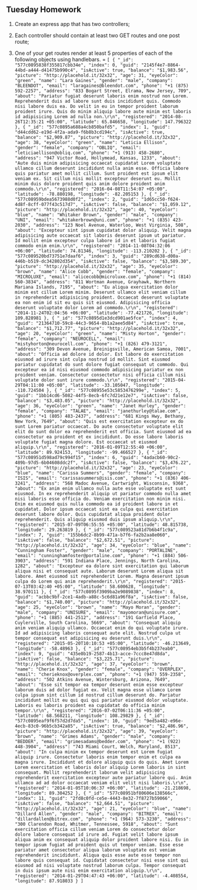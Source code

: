 ## Tuesday Homework

1.  Create an express app that has two controllers;

2.  Each controller should contain at least two GET routes and one post route;

3.  One of your get routes render at least 5 properties of each of the following objects using handlebars. 
=
`[
  {
    "_id": "577c0895838f355817cbb34e",
    "index": 0,
    "guid": "2145f4e7-8864-44bd-a444-d41475b990c4",
    "isActive": true,
    "balance": "$1,983.56",
    "picture": "http://placehold.it/32x32",
    "age": 31,
    "eyeColor": "green",
    "name": "Lara Gaines",
    "gender": "male",
    "company": "BLEENDOT",
    "email": "laragaines@bleendot.com",
    "phone": "+1 (875) 592-2257",
    "address": "833 Bogart Street, Elrama, New Jersey, 709",
    "about": "Pariatur fugiat deserunt laboris enim nostrud non Lorem. Reprehenderit duis ad labore sunt duis incididunt quis. Commodo nisi labore duis ea. Do velit in eu in tempor proident laborum proident irure. Quis do minim aliquip labore aute minim est laboris id adipisicing Lorem ad nulla non.\r\n",
    "registered": "2014-08-26T12:35:21 +05:00",
    "latitude": 65.846658,
    "longitude": 147.796322
  },
  {
    "_id": "577c0895a688a4cb850bafd5",
    "index": 1,
    "guid": "d44cdd62-e19d-4f2a-ada9-f6b8b3cd194c",
    "isActive": true,
    "balance": "$2,909.87",
    "picture": "http://placehold.it/32x32",
    "age": 38,
    "eyeColor": "green",
    "name": "Leticia Ellison",
    "gender": "female",
    "company": "OBLIQ",
    "email": "leticiaellison@obliq.com",
    "phone": "+1 (913) 458-2680",
    "address": "947 Victor Road, Hollymead, Kansas, 1233",
    "about": "Aute duis minim adipisicing occaecat cupidatat Lorem voluptate ullamco cillum deserunt incididunt nulla anim esse. Officia labore quis pariatur amet mollit cillum. Sunt proident est ipsum elit veniam ex. Sit cillum nisi mollit excepteur deserunt eu. Mollit minim duis dolore proident quis anim dolore proident anim commodo.\r\n",
    "registered": "2016-04-08T11:54:07 +05:00",
    "latitude": -78.880198,
    "longitude": -82.205153
  },
  {
    "_id": "577c08959bdea5673988d0f2",
    "index": 2,
    "guid": "1d65cc50-f624-4d8f-8cff-077f43c517d7",
    "isActive": false,
    "balance": "$1,059.12",
    "picture": "http://placehold.it/32x32",
    "age": 40,
    "eyeColor": "blue",
    "name": "Whitaker Brown",
    "gender": "male",
    "company": "UNI",
    "email": "whitakerbrown@uni.com",
    "phone": "+1 (835) 423-2030",
    "address": "123 Noel Avenue, Waterloo, West Virginia, 508",
    "about": "Excepteur sint ipsum cupidatat dolor aliquip. Velit magna adipisicing aute occaecat sit laboris deserunt ipsum ut pariatur. Id mollit enim excepteur culpa labore id in et laboris fugiat commodo enim enim.\r\n",
    "registered": "2014-11-08T04:32:06 +06:00",
    "latitude": 74.81346,
    "longitude": -113.210202
  },
  {
    "_id": "577c089520bd73751e7daaf6",
    "index": 3,
    "guid": "289cd638-d00a-446b-b519-dc342802d354",
    "isActive": false,
    "balance": "$3,589.30",
    "picture": "http://placehold.it/32x32",
    "age": 35,
    "eyeColor": "brown",
    "name": "Alice Cobb",
    "gender": "female",
    "company": "MICROLUXE",
    "email": "alicecobb@microluxe.com",
    "phone": "+1 (814) 560-3834",
    "address": "811 Wortman Avenue, Grayhawk, Northern Mariana Islands, 7195",
    "about": "Eu aliqua exercitation dolor minim est cillum Lorem minim. Deserunt ullamco elit veniam cillum in reprehenderit adipisicing proident. Occaecat deserunt voluptate ea non enim id sit eu quis sit eiusmod. Adipisicing officia deserunt voluptate dolor Lorem ad commodo.\r\n",
    "registered": "2014-11-24T02:04:56 +06:00",
    "latitude": -77.421726,
    "longitude": 109.828981
  },
  {
    "_id": "577c0895d1e3dcd901ae5fce",
    "index": 4,
    "guid": "21364710-59c8-44c3-9654-8b1a2aee5d84",
    "isActive": true,
    "balance": "$1,712.77",
    "picture": "http://placehold.it/32x32",
    "age": 20,
    "eyeColor": "green",
    "name": "Misty Horton",
    "gender": "female",
    "company": "NEUROCELL",
    "email": "mistyhorton@neurocell.com",
    "phone": "+1 (826) 479-3121",
    "address": "309 Devon Avenue, Breinigsville, American Samoa, 7001",
    "about": "Officia ad dolore id dolor. Est labore do exercitation eiusmod ad irure sint culpa nostrud id mollit. Sint eiusmod pariatur cupidatat do sunt dolore fugiat consequat ut commodo. Qui excepteur ea id nisi eiusmod commodo adipisicing pariatur ex non proident veniam. Consectetur consectetur nisi officia cillum nisi voluptate dolor sunt irure commodo.\r\n",
    "registered": "2015-04-29T04:11:00 +05:00",
    "latitude": -33.105047,
    "longitude": -110.724504
  },
  {
    "_id": "577c08955e53c5853476299e",
    "index": 5,
    "guid": "1bb14cd6-5082-44f5-8ecb-6fc7d21e12e7",
    "isActive": false,
    "balance": "$3,483.05",
    "picture": "http://placehold.it/32x32",
    "age": 36,
    "eyeColor": "green",
    "name": "Janet Hurley",
    "gender": "female",
    "company": "TALAE",
    "email": "janethurley@talae.com",
    "phone": "+1 (805) 483-2437",
    "address": "681 Kings Hwy, Bethany, New York, 7649",
    "about": "Quis est exercitation excepteur ex do sunt Lorem pariatur occaecat. Do aute consectetur voluptate elit elit do sunt dolor ea reprehenderit est officia. Sunt eiusmod ad ea consectetur ea proident et ex incididunt. Do esse labore laboris voluptate fugiat magna dolore. Est occaecat ut eiusmod aliquip.\r\n",
    "registered": "2016-01-09T12:55:40 +06:00",
    "latitude": 89.924153,
    "longitude": -99.466527
  },
  {
    "_id": "577c08951d598ad79c994f15",
    "index": 6,
    "guid": "4adacb60-90c2-489b-97d5-6b04608ddc2f",
    "isActive": false,
    "balance": "$3,476.22",
    "picture": "http://placehold.it/32x32",
    "age": 23,
    "eyeColor": "blue",
    "name": "Carissa Summers",
    "gender": "female",
    "company": "ISIS",
    "email": "carissasummers@isis.com",
    "phone": "+1 (836) 406-3241",
    "address": "568 Madoc Avenue, Cartwright, Wisconsin, 9368",
    "about": "Ex anim enim ullamco nulla aute esse voluptate est sunt eiusmod. In ex reprehenderit aliquip ut pariatur commodo nulla amet nisi laboris esse officia do. Veniam exercitation non minim nisi. Enim ex eiusmod quis nulla commodo ea id proident labore in et cupidatat. Dolor ipsum occaecat sint ea culpa qui exercitation deserunt labore dolor. Quis cupidatat aliqua proident dolor reprehenderit. Quis aliquip eiusmod duis ipsum aliquip.\r\n",
    "registered": "2015-07-09T06:55:55 +05:00",
    "latitude": 48.815738,
    "longitude": 29.263819
  },
  {
    "_id": "577c089523a81d7b6b4f1c9a",
    "index": 7,
    "guid": "155b6dc2-8b99-471a-b7f6-fa2b2aa8e060",
    "isActive": false,
    "balance": "$2,672.51",
    "picture": "http://placehold.it/32x32",
    "age": 34,
    "eyeColor": "blue",
    "name": "Cunningham Foster",
    "gender": "male",
    "company": "PORTALINE",
    "email": "cunninghamfoster@portaline.com",
    "phone": "+1 (884) 506-3903",
    "address": "591 Indiana Place, Jennings, North Carolina, 1282",
    "about": "Excepteur ea dolore sint exercitation qui laborum aliqua nisi et consequat aute. Laborum deserunt Lorem aliqua sit labore. Amet eiusmod sit reprehenderit Lorem. Magna deserunt ipsum culpa do Lorem qui anim reprehenderit.\r\n",
    "registered": "2015-07-13T03:42:40 +05:00",
    "latitude": 58.600628,
    "longitude": 38.970111
  },
  {
    "_id": "577c0895f3909ba2e9089838",
    "index": 8,
    "guid": "acbbc9bf-2ce1-4adb-a88c-5c6d81a96f8a",
    "isActive": false,
    "balance": "$1,740.00",
    "picture": "http://placehold.it/32x32",
    "age": 25,
    "eyeColor": "brown",
    "name": "Mayo Moran",
    "gender": "male",
    "company": "UNISURE",
    "email": "mayomoran@unisure.com",
    "phone": "+1 (885) 441-2512",
    "address": "191 Garfield Place, Cuylerville, South Carolina, 5669",
    "about": "Consequat aliquip anim veniam aliquip ullamco. Occaecat enim do qui voluptate irure. Id ad adipisicing laboris consequat aute elit. Nostrud culpa ut tempor consequat est adipisicing eu deserunt duis.\r\n",
    "registered": "2015-05-20T10:10:53 +05:00",
    "latitude": -46.213649,
    "longitude": -58.48963
  },
  {
    "_id": "577c08954eb3b5f4b237eab0",
    "index": 9,
    "guid": "435e0b19-2587-4b13-acce-7ccc8e47d8da",
    "isActive": false,
    "balance": "$3,225.71",
    "picture": "http://placehold.it/32x32",
    "age": 37,
    "eyeColor": "brown",
    "name": "Cherie Knox",
    "gender": "female",
    "company": "OVERPLEX",
    "email": "cherieknox@overplex.com",
    "phone": "+1 (947) 559-2358",
    "address": "502 Atkins Avenue, Wintersburg, Arizona, 7649",
    "about": "Esse sit tempor ea tempor deserunt enim esse excepteur laborum duis ad dolor fugiat ex. Velit magna esse ullamco Lorem culpa ipsum sint cillum id nostrud cillum deserunt do. Pariatur incididunt mollit eu qui qui qui pariatur eiusmod dolor voluptate. Laboris eu laboris proident ea cupidatat do officia minim tempor.\r\n",
    "registered": "2016-07-02T06:11:36 +05:00",
    "latitude": 68.568211,
    "longitude": 108.29829
  },
  {
    "_id": "577c0895eaf9f6f57d2d7da5",
    "index": 10,
    "guid": "9ed5a482-e96e-4ecb-83c0-96b5cb342a85",
    "isActive": true,
    "balance": "$2,486.96",
    "picture": "http://placehold.it/32x32",
    "age": 39,
    "eyeColor": "brown",
    "name": "Grimes Adams",
    "gender": "male",
    "company": "BEDDER",
    "email": "grimesadams@bedder.com",
    "phone": "+1 (922) 448-3904",
    "address": "743 Miami Court, Welch, Maryland, 8513",
    "about": "In culpa minim ex tempor deserunt est Lorem fugiat aliquip irure. Consectetur laboris enim tempor enim et culpa ea magna irure. Incididunt et dolore aliquip quis do quis. Amet Lorem Lorem exercitation et laboris dolor aliquip Lorem laboris in sint consequat. Mollit reprehenderit laborum velit adipisicing reprehenderit exercitation excepteur aute pariatur labore qui. Anim ullamco ad ad dolor occaecat veniam elit velit nisi laboris.\r\n",
    "registered": "2014-01-05T10:06:37 +06:00",
    "latitude": -21.218698,
    "longitude": 89.304252
  },
  {
    "_id": "577c08951bf80606e138566c",
    "index": 11,
    "guid": "2fd8c0fd-ce5e-4443-8e32-7f8727b59066",
    "isActive": false,
    "balance": "$2,664.51",
    "picture": "http://placehold.it/32x32",
    "age": 21,
    "eyeColor": "blue",
    "name": "Dillard Allen",
    "gender": "male",
    "company": "BITREX",
    "email": "dillardallen@bitrex.com",
    "phone": "+1 (964) 573-3230",
    "address": "300 Clarendon Road, Whitmer, Tennessee, 5918",
    "about": "Sunt exercitation officia cillum veniam Lorem do consectetur dolor dolore labore consequat id irure ad. Fugiat velit labore ipsum aliqua anim ex consequat aliquip dolor proident labore nisi. Eu in tempor ipsum fugiat ad proident quis ut tempor veniam. Esse esse pariatur amet consectetur aliqua laborum voluptate est veniam reprehenderit incididunt. Aliqua quis esse aute esse tempor non labore quis consequat id. Cupidatat consectetur nisi esse sint qui eiusmod ad nisi voluptate nostrud laborum culpa. Tempor consequat in duis ipsum aute nisi enim exercitation aliquip.\r\n",
    "registered": "2014-01-29T04:47:43 +06:00",
    "latitude": -4.408554,
    "longitude": 87.918033
  }
]`
